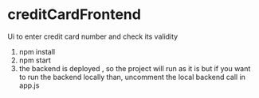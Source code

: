 # creditCardFrontend
Ui to enter credit card number and check its validity

1. npm install
2. npm start 
3. the backend is deployed , so the project will run as it is but if you want to run the backend locally than, uncomment the local backend call in app.js
